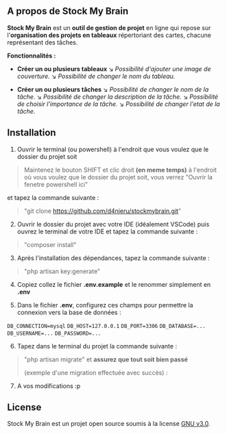 ## A propos de Stock My Brain

**Stock My Brain** est un **outil de gestion de projet** en ligne qui repose sur l'**organisation des projets en tableaux** répertoriant des cartes, chacune représentant des tâches.

**Fonctionnalités :**

- **Créer un ou plusieurs tableaux**
↘️ *Possibilité d'ajouter une image de couverture.*
↘️ *Possibilité de changer le nom du tableau.*

- **Créer un ou plusieurs tâches**
↘️ *Possibilité de changer le nom de la tâche.*
↘️ *Possibilité de changer la description de la tâche.*
↘️ *Possibilité de choisir l'importance de la tâche.*
↘️ *Possibilité de changer l'etat de la tâche.*

## Installation

1. Ouvrir le terminal (ou powershell) à l'endroit que vous voulez que le dossier du projet soit 
>Maintenez le bouton SHIFT et clic droit **(en meme temps)** à l'endroit où vous voulez que le dossier du projet soit, vous verrez "Ouvrir la fenetre powershell ici"

et tapez la commande suivante :

> "git clone https://github.com/d4nieru/stockmybrain.git"
2. Ouvrir le dossier du projet avec votre IDE (idéalement VSCode) puis ouvrez le terminal de votre IDE et tapez la commande suivante :
> "composer install"
3. Après l'installation des dépendances, tapez la commande suivante :
> "php artisan key:generate"
4. Copiez collez le fichier **.env.example** et le renommer simplement en **.env**

5. Dans le fichier **.env**, configurez ces champs pour permettre la connexion vers la base de données :

`DB_CONNECTION=mysql`
`DB_HOST=127.0.0.1`
`DB_PORT=3306`
`DB_DATABASE=...`
`DB_USERNAME=...`
`DB_PASSWORD=...`

6. Tapez dans le terminal du projet la commande suivante :
> "php artisan migrate" et **assurez que tout soit bien passé**
> 
> (exemple d'une migration effectuée avec succès) :

7. A vos modifications :p



## License

Stock My Brain est un projet open source soumis à la license [GNU v3.0](https://opensource.org/license/gpl-3-0/).
